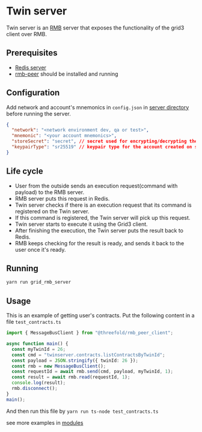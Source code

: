 # Twin server

Twin server is an [RMB](https://github.com/threefoldtech/rmb-rs) server that exposes the functionality of the grid3 client over RMB.

## Prerequisites

- [Redis server](https://redis.io)
- [rmb-peer](https://github.com/threefoldtech/rmb-rs) should be installed and running

## Configuration

Add network and account's mnemonics in `config.json` in [server directory](./src/config.json) before running the server.

```json
{
  "network": "<network environment dev, qa or test>",
  "mnemonic": "<your account mnemonics>",
  "storeSecret": "secret", // secret used for encrypting/decrypting the values in tfkvStore
  "keypairType": "sr25519" // keypair type for the account created on substrate
}
```

## Life cycle

- User from the outside sends an execution request(command with payload) to the RMB server.
- RMB server puts this request in Redis.
- Twin server checks if there is an execution request that its command is registered on the Twin server.
- If this command is registered, the Twin server will pick up this request.
- Twin server starts to execute it using the Grid3 client.
- After finishing the execution, the Twin server puts the result back to Redis.
- RMB keeps checking for the result is ready, and sends it back to the user once it's ready.

## Running

```bash
yarn run grid_rmb_server
```

## Usage

This is an example of getting user's contracts.
Put the following content in a file `test_contracts.ts`

```ts
import { MessageBusClient } from "@threefold/rmb_peer_client";

async function main() {
  const myTwinId = 26;
  const cmd = "twinserver.contracts.listContractsByTwinId";
  const payload = JSON.stringify({ twinId: 26 });
  const rmb = new MessageBusClient();
  const requestId = await rmb.send(cmd, payload, myTwinId, 1);
  const result = await rmb.read(requestId, 1);
  console.log(result);
  rmb.disconnect();
}
main();
```

And then run this file by `yarn run ts-node test_contracts.ts`

see more examples in [modules](../grid_client/docs/module.md)
